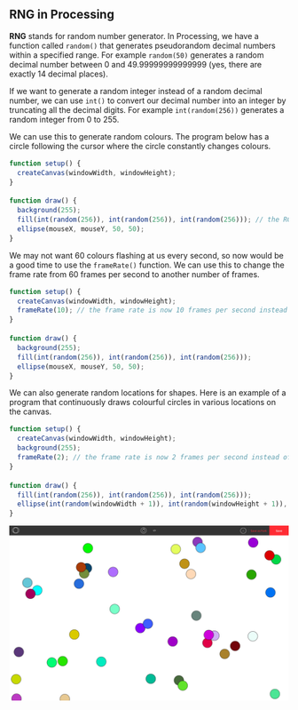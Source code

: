 ## RNG in Processing

**RNG** stands for random number generator. In Processing, we have a function called `random()` that generates pseudorandom decimal numbers within a specified range. For example `random(50)` generates a random decimal number between 0 and 49.99999999999999 (yes, there are exactly 14 decimal places).

If we want to generate a random integer instead of a random decimal number, we can use `int()` to convert our decimal number into an integer by truncating all the decimal digits. For example `int(random(256))` generates a random integer from 0 to 255.

We can use this to generate random colours. The program below has a circle following the cursor where the circle constantly changes colours.

```js
function setup() {
  createCanvas(windowWidth, windowHeight);
}

function draw() {
  background(255);
  fill(int(random(256)), int(random(256)), int(random(256))); // the RGB values are random
  ellipse(mouseX, mouseY, 50, 50);
}
```

We may not want 60 colours flashing at us every second, so now would be a good time to use the `frameRate()` function. We can use this to change the frame rate from 60 frames per second to another number of frames.

```js
function setup() {
  createCanvas(windowWidth, windowHeight);
  frameRate(10); // the frame rate is now 10 frames per second instead of 60
}

function draw() {
  background(255);
  fill(int(random(256)), int(random(256)), int(random(256)));
  ellipse(mouseX, mouseY, 50, 50);
}
```

We can also generate random locations for shapes. Here is an example of a program that continuously draws colourful circles in various locations on the canvas.

```js
function setup() {
  createCanvas(windowWidth, windowHeight);
  background(255);
  frameRate(2); // the frame rate is now 2 frames per second instead of 60
}

function draw() {
  fill(int(random(256)), int(random(256)), int(random(256)));
  ellipse(int(random(windowWidth + 1)), int(random(windowHeight + 1)), 50, 50);
}
```

![](../Images/Colourful_Circles.png)
